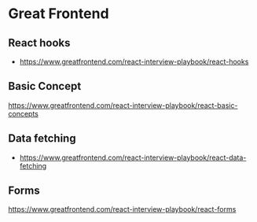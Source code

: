 # Great Frontend

## React hooks

- https://www.greatfrontend.com/react-interview-playbook/react-hooks

## Basic Concept

https://www.greatfrontend.com/react-interview-playbook/react-basic-concepts

## Data fetching

- https://www.greatfrontend.com/react-interview-playbook/react-data-fetching

## Forms

https://www.greatfrontend.com/react-interview-playbook/react-forms

